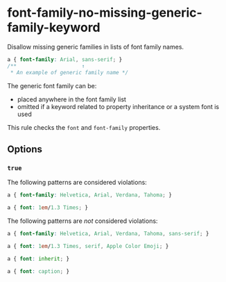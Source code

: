 # font-family-no-missing-generic-family-keyword

Disallow missing generic families in lists of font family names.

```css
a { font-family: Arial, sans-serif; }
/**                     ↑
 * An example of generic family name */
```

The generic font family can be:

-   placed anywhere in the font family list
-   omitted if a keyword related to property inheritance or a system font is used

This rule checks the `font` and `font-family` properties.

## Options

### `true`

The following patterns are considered violations:

```css
a { font-family: Helvetica, Arial, Verdana, Tahoma; }
```

```css
a { font: 1em/1.3 Times; }
```

The following patterns are *not* considered violations:

```css
a { font-family: Helvetica, Arial, Verdana, Tahoma, sans-serif; }
```

```css
a { font: 1em/1.3 Times, serif, Apple Color Emoji; }
```

```css
a { font: inherit; }
```

```css
a { font: caption; }
```
